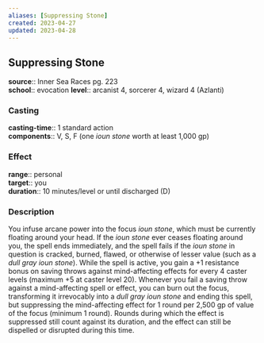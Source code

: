 ```yaml
---
aliases: [Suppressing Stone]
created: 2023-04-27
updated: 2023-04-28
---
```


## Suppressing Stone

**source**:: Inner Sea Races pg. 223  
**school**:: evocation
**level**:: arcanist 4, sorcerer 4, wizard 4 (Azlanti)

### Casting

**casting-time**:: 1 standard action  
**components**:: V, S, F (one *ioun stone* worth at least 1,000 gp)

### Effect

**range**:: personal  
**target**:: you  
**duration**:: 10 minutes/level or until discharged (D)

### Description

You infuse arcane power into the focus *ioun stone*, which must be currently floating around your head. If the *ioun stone* ever ceases floating around you, the spell ends immediately, and the spell fails if the *ioun stone* in question is cracked, burned, flawed, or otherwise of lesser value (such as a *dull gray ioun stone*). While the spell is active, you gain a +1 resistance bonus on saving throws against mind-affecting effects for every 4 caster levels (maximum +5 at caster level 20). Whenever you fail a saving throw against a mind-affecting spell or effect, you can burn out the focus, transforming it irrevocably into a *dull gray ioun stone* and ending this spell, but suppressing the mind-affecting effect for 1 round per 2,500 gp of value of the focus (minimum 1 round). Rounds during which the effect is suppressed still count against its duration, and the effect can still be dispelled or disrupted during this time.

